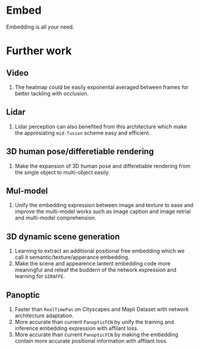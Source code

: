 # Embed
Embedding is all your need.

# Further work

## Video
1. The heatmap could be easily exponental averaged between frames for
   better tackling with occlusion.

## Lidar
1. Lidar perception can also benefited from this architecture which make
   the appresiating `mid-fusion` scheme easy and efficient.

## 3D human pose/differetiable rendering
1. Make the expansion of 3D human pose and differetiable rendering from
   the single object to multi-object easily.

## Mul-model
1. Unify the embedding expression between image and texture to ease and improve
   the multi-model works such as image caption and image retrial and
   multi-model comprehension.

## 3D dynamic scene generation
1. Learning to extract an additional positional free embedding which we call it
   semantic/texture/apperance embedding.
2. Make the scene and appearence lantent embedding code more meaningful
   and releaf the buddern of the network expression and learning for `GIRAFFE`.

## Panoptic
1. Faster than `RealTimePan` on Cityscapes and Mapli Dataset with network
   architecture adaptation.
2. More accurate than current `PanopticFCN` by unify the training and
   inference embedding expression with affilant loss.
3. More accurate than current `PanopticFCN` by making the embedding
   contain more accurate positional information with affilant loss.
